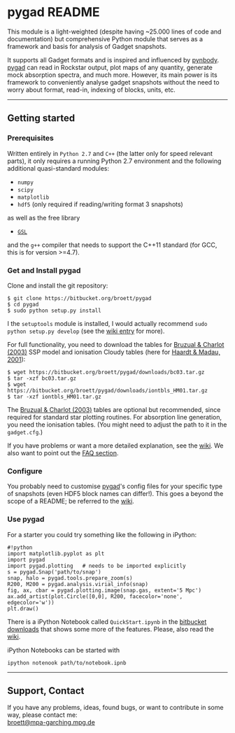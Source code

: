 # pygad README

This module is a light-weighted (despite having ~25.000 lines of code and documentation) but comprehensive Python module that serves as a framework and basis for analysis of Gadget snapshots.

It supports all Gadget formats and is inspired and influenced by [pynbody].
[pygad] can read in Rockstar output, plot maps of any quantity, generate mock
absorption spectra, and much more.
However, its main power is its framework to conveniently analyse gadget snapshots
without the need to worry about format, read-in, indexing of blocks, units, etc.

---

## Getting started

### Prerequisites

Written entirely in `Python 2.7` and `C++` (the latter only for speed relevant parts), it only requires a running Python 2.7 environment and the following additional quasi-standard modules:

* `numpy`
* `scipy`
* `matplotlib`
* `hdf5` (only required if reading/writing format 3 snapshots)

as well as the free library

* [`GSL`][GSL]

and the `g++` compiler that needs to support the C++11 standard (for GCC, this is
for version >=4.7).



### Get and Install pygad

Clone and install the git repository:

```
$ git clone https://bitbucket.org/broett/pygad
$ cd pygad
$ sudo python setup.py install
```
I the `setuptools` module is installed, I would actually recommend `sudo python setup.py develop` (see the [wiki entry][WikiInstallation] for more).

For full functionality, you need to download the tables for [Bruzual & Charlot (2003)][BC03] SSP model and ionisation Cloudy tables (here for [Haardt & Madau, 2001][HM01]):
```
$ wget https://bitbucket.org/broett/pygad/downloads/bc03.tar.gz
$ tar -xzf bc03.tar.gz
$ wget https://bitbucket.org/broett/pygad/downloads/iontbls_HM01.tar.gz
$ tar -xzf iontbls_HM01.tar.gz
```
The [Bruzual & Charlot (2003)][BC03] tables are optional but recommended, since required for standard star plotting routines.
For absorption line generation, you need the ionisation tables.
(You might need to adjust the path to it in the `gadget.cfg`.)

If you have problems or want a more detailed explanation, see the [wiki][WikiInstallation].
We also want to point out the [FAQ section][FAQ].

### Configure

You probably need to customise [pygad]'s config files for your specific type of snapshots (even HDF5 block names can differ!).
This goes a beyond the scope of a README; be referred to the [wiki][WikiConfig].

### Use pygad

For a starter you could try something like the following in iPython:

```
#!python
import matplotlib.pyplot as plt
import pygad
import pygad.plotting   # needs to be imported explicitly
s = pygad.Snap('path/to/snap')
snap, halo = pygad.tools.prepare_zoom(s)
R200, M200 = pygad.analysis.virial_info(snap)
fig, ax, cbar = pygad.plotting.image(snap.gas, extent='5 Mpc')
ax.add_artist(plot.Circle([0,0], R200, facecolor='none', edgecolor='w'))
plt.draw()
```

There is a iPython Notebook called `QuickStart.ipynb` in the [bitbucket downloads][Downloads] that shows some more of the features.
Please, also read the [wiki][WikiHome].

iPython Notebooks can be started with

```
ipython notenook path/to/notebook.ipnb
```

---

## Support, Contact

If you have any problems, ideas, found bugs, or want to contribute in some way, please
contact me:  
[broett@mpa-garching.mpg.de](mailto:broett@mpa-garching.mpg.de)

[pygad]: https://bitbucket.org/broett/pygad
[pynbody]: https://pynbody.github.io
[HM01]: https://ui.adsabs.harvard.edu/#abs/2001cghr.confE..64H/abstract
[BC03]: http://www.bruzual.org
[Downloads]: https://bitbucket.org/broett/pygad/downloads
[WikiHome]: https://bitbucket.org/broett/pygad/wiki/Home
[WikiInstallation]: https://bitbucket.org/broett/pygad/wiki/Installation
[WikiConfig]: https://bitbucket.org/broett/pygad/wiki/Configuration
[FAQ]: https://bitbucket.org/broett/pygad/wiki/FAQ
[GSL]: http://www.gnu.org/software/gsl/
